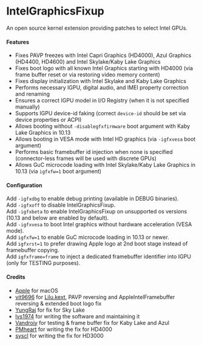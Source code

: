IntelGraphicsFixup
==================

An open source kernel extension providing patches to select Intel GPUs.

#### Features
- Fixes PAVP freezes with Intel Capri Graphics (HD4000), Azul Graphics (HD4400, HD4600) and Intel Skylake/Kaby Lake Graphics
- Fixes boot logo with all known Intel Graphics starting with HD4000 (via frame buffer reset or via restoring video memory content)
- Fixes display initialization with Intel Skylake and Kaby Lake Graphics
- Performs necessary IGPU, digital audio, and IMEI property correction and renaming
- Ensures a correct IGPU model in I/O Registry (when it is not specified manually)
- Supports IGPU device-id faking (correct `device-id` should be set via device properties or ACPI)
- Allows booting without  `-disablegfxfirmware`  boot argument with Kaby Lake Graphics in 10.13
- Allows booting in VESA mode with Intel HD graphics (via `-igfxvesa` boot argument)
- Performs basic framebuffer id injection when none is specified (connector-less frames will be used with discrete GPUs)
- Allows GuC microcode loading with Intel Skylake/Kaby Lake Graphics in 10.13 (via `igfxfw=1` boot argument)

#### Configuration
Add `-igfxdbg` to enable debug printing (available in DEBUG binaries).  
Add `-igfxoff` to disable IntelGraphicsFixup.  
Add `-igfxbeta` to enable IntelGraphicsFixup on unsupported os versions (10.13 and below are enabled by default).  
Add `-igfxvesa` to boot Intel graphics without hardware acceleration (VESA mode).  
Add `igfxfw=1` to enable GuC microcode loading in 10.13 or newer.  
Add `igfxrst=1` to prefer drawing Apple logo at 2nd boot stage instead of framebuffer copying.  
Add `igfxframe=frame` to inject a dedicated framebuffer identifier into IGPU (only for TESTING purposes).  

#### Credits
- [Apple](https://www.apple.com) for macOS  
- [vit9696](https://github.com/vit9696) for [Lilu.kext](https://github.com/vit9696/Lilu), PAVP reversing and AppleIntelFramebuffer reversing & extended boot logo fix
- [YungRaj](https://github.com/YungRaj) for fix for Sky Lake
- [lvs1974](https://applelife.ru/members/lvs1974.53809/) for writing the software and maintaining it
- [Vandroiy](https://github.com/vandroiy2013) for testing & frame buffer fix for Kaby Lake and Azul
- [PMheart](https://github.com/PMheart) for writing the fix for HD4000
- [syscl](https://github.com/syscl) for writing the fix for HD3000
